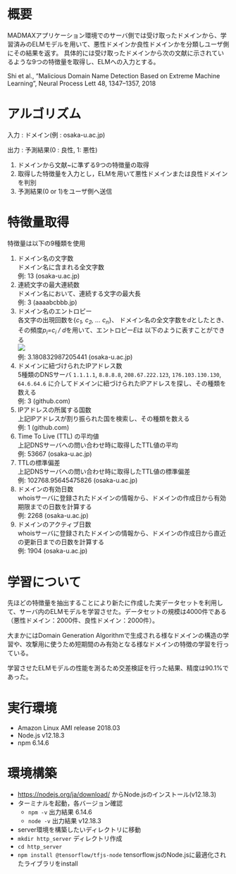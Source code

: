 # 概要
MADMAXアプリケーション環境でのサーバ側では受け取ったドメインから、学習済みのELMモデルを用いて、悪性ドメインか良性ドメインかを分類しユーザ側にその結果を返す。
具体的には受け取ったドメインから次の文献に示されているような9つの特徴量を取得し、ELMへの入力とする。

Shi et al., “Malicious Domain Name Detection Based on Extreme Machine Learning”, Neural Process Lett 48, 1347–1357, 2018

# アルゴリズム

入力 : ドメイン(例 : osaka-u.ac.jp)

出力 : 予測結果(0 : 良性, 1: 悪性)
1. ドメインから文献~に準ずる9つの特徴量の取得
2. 取得した特徴量を入力とし，ELMを用いて悪性ドメインまたは良性ドメインを判別
3. 予測結果(0 or 1)をユーザ側へ送信

# 特徴量取得
特徴量は以下の9種類を使用

1. ドメイン名の文字数  
ドメイン名に含まれる全文字数  
例: 13 (osaka-u.ac.jp)
2. 連続文字の最大連続数  
ドメイン名において、連続する文字の最大長  
例: 3 (aaaabcbbb.jp)
3. ドメイン名のエントロピー  
各文字の出現回数を{*c<sub>1</sub>, c<sub>2</sub>, ... c<sub>n</sub>*}、
ドメイン名の全文字数を*d*としたとき、
その頻度*p<sub>i</sub>=c<sub>i</sub> / d*を用いて、エントロピー*E*は
以下のように表すことができる  
    <img src="https://latex.codecogs.com/gif.latex?\begin{align*}&space;E&space;=&space;-&space;\sum_{i=1}^{n}&space;p_{i}&space;\times&space;\log_{2}p_{i}&space;\end{align*}" />  
例: 3.180832987205441 (osaka-u.ac.jp)
4. ドメインに紐づけられたIPアドレス数  
5種類のDNSサーバ `1.1.1.1`, `8.8.8.8`, `208.67.222.123`, `176.103.130.130`, `64.6.64.6`
に介してドメインに紐づけられたIPアドレスを探し、その種類を数える  
例: 3 (github.com)
5. IPアドレスの所属する国数  
上記IPアドレスが割り振られた国を検索し、その種類を数える  
例: 1 (github.com)
6. Time To Live (TTL) の平均値  
上記DNSサーバへの問い合わせ時に取得したTTL値の平均  
例: 53667 (osaka-u.ac.jp)
7. TTLの標準偏差  
上記DNSサーバへの問い合わせ時に取得したTTL値の標準偏差  
例: 102768.95645475826 (osaka-u.ac.jp)
8. ドメインの有効日数  
whoisサーバに登録されたドメインの情報から、ドメインの作成日から有効期限までの日数を計算する  
例: 2268 (osaka-u.ac.jp)
9. ドメインのアクティブ日数  
whoisサーバに登録されたドメインの情報から、ドメインの作成日から直近の更新日までの日数を計算する  
例: 1904 (osaka-u.ac.jp)

# 学習について

先ほどの特徴量を抽出することにより新たに作成した実データセットを利用して、サーバ内のELMモデルを学習させた。データセットの規模は4000件である（悪性ドメイン：2000件、良性ドメイン：2000件）。

大まかにはDomain Generation Algorithmで生成される様なドメインの構造の学習や、攻撃用に使うため短期間のみ有効となる様なドメインの特徴の学習を行っている。

学習させたELMモデルの性能を測るため交差検証を行った結果、精度は90.1%であった。

# 実行環境
- Amazon Linux AMI release 2018.03
- Node.js v12.18.3
- npm 6.14.6

# 環境構築

- https://nodejs.org/ja/download/ からNode.jsのインストール(v12.18.3)
- ターミナルを起動，各バージョン確認
    - `npm -v` 出力結果 6.14.6
    - `node -v`  出力結果 v12.18.3
- server環境を構築したいディレクトリに移動
- `mkdir http_server` ディレクトリ作成
- `cd http_server`
- `npm install @tensorflow/tfjs-node` tensorflow.jsのNode.jsに最適化されたライブラリをinstall

